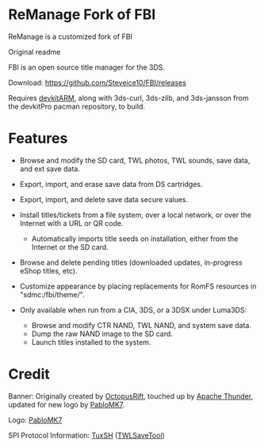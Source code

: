 # ReManage Fork of FBI

ReManage is a customized fork of FBI


Original readme

FBI is an open source title manager for the 3DS.

Download: https://github.com/Steveice10/FBI/releases

Requires [devkitARM](http://sourceforge.net/projects/devkitpro/files/devkitARM/), along with 3ds-curl, 3ds-zlib, and 3ds-jansson from the devkitPro pacman repository, to build.

# Features

* Browse and modify the SD card, TWL photos, TWL sounds, save data, and ext save data.
* Export, import, and erase save data from DS cartridges.
* Export, import, and delete save data secure values.
* Install titles/tickets from a file system, over a local network, or over the Internet with a URL or QR code.
  * Automatically imports title seeds on installation, either from the Internet or the SD card.
* Browse and delete pending titles (downloaded updates, in-progress eShop titles, etc).
* Customize appearance by placing replacements for RomFS resources in "sdmc:/fbi/theme/".

* Only available when run from a CIA, 3DS, or a 3DSX under Luma3DS:
  * Browse and modify CTR NAND, TWL NAND, and system save data.
  * Dump the raw NAND image to the SD card.
  * Launch titles installed to the system.

# Credit

Banner: Originally created by [OctopusRift](http://gbatemp.net/members/octopusrift.356526/), touched up by [Apache Thunder](https://gbatemp.net/members/apache-thunder.105648/), updated for new logo by [PabloMK7](http://gbatemp.net/members/pablomk7.345712/).

Logo: [PabloMK7](http://gbatemp.net/members/pablomk7.345712/)

SPI Protocol Information: [TuxSH](https://github.com/TuxSH/) ([TWLSaveTool](https://github.com/TuxSH/TWLSaveTool))
